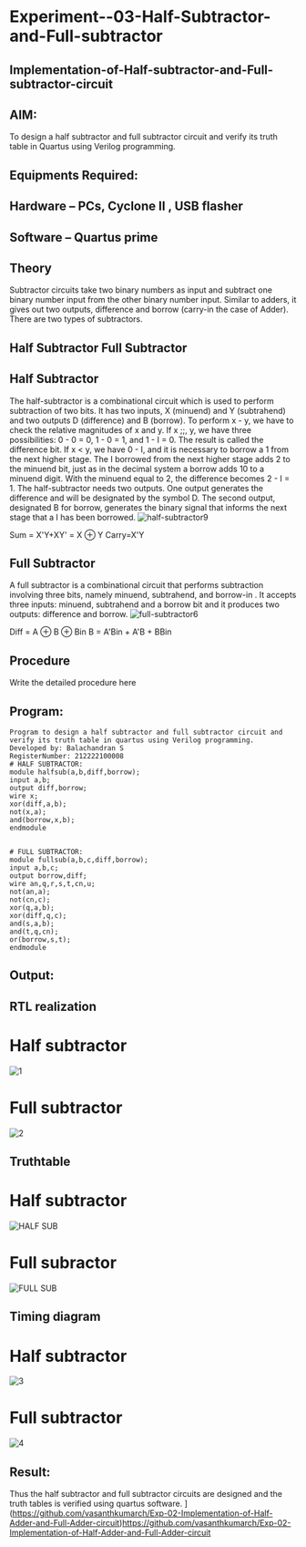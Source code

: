 # Experiment--03-Half-Subtractor-and-Full-subtractor
## Implementation-of-Half-subtractor-and-Full-subtractor-circuit
## AIM:
To design a half subtractor and full subtractor circuit and verify its truth table in Quartus using Verilog programming.

## Equipments Required:
## Hardware – PCs, Cyclone II , USB flasher
## Software – Quartus prime
## Theory
Subtractor circuits take two binary numbers as input and subtract one binary number input from the other binary number input. Similar to adders, it gives out two outputs, difference and borrow (carry-in the case of Adder). There are two types of subtractors.

## Half Subtractor Full Subtractor
## Half Subtractor
The half-subtractor is a combinational circuit which is used to perform subtraction of two bits. It has two inputs, X (minuend) and Y (subtrahend) and two outputs D (difference) and B (borrow). To perform x - y, we have to check the relative magnitudes of x and y. If x ;;, y, we have three possibilities: 0 - 0 = 0, 1 - 0 = 1, and 1 - I = 0. The result is called the difference bit. If x < y, we have 0 - I, and it is necessary to borrow a 1 from the next higher stage. The I borrowed from the next higher stage adds 2 to the minuend bit, just as in the decimal system a borrow adds 10 to a minuend digit. With the minuend equal to 2, the difference becomes 2 - I = 1. The half-subtractor needs two outputs. One output generates the difference and will be designated by the symbol D. The second output, designated B for borrow, generates the binary signal that informs the next stage that a I has been borrowed.
![half-subtractor9](https://user-images.githubusercontent.com/36288975/166112538-58c3bc7c-ee5d-4e6a-ac8d-8e8328efe27a.png)


Sum = X'Y+XY' = X ⊕ Y
Carry=X'Y

## Full Subtractor
A full subtractor is a combinational circuit that performs subtraction involving three bits, namely minuend, subtrahend, and borrow-in . It accepts three inputs: minuend, subtrahend and a borrow bit and it produces two outputs: difference and borrow. 
![full-subtractor6](https://user-images.githubusercontent.com/36288975/166112541-24c68359-3de8-4674-ae22-8272ffc385ed.png)


Diff = A ⊕ B ⊕ Bin B = A'Bin + A'B + BBin

## Procedure



Write the detailed procedure here 


## Program:
```
Program to design a half subtractor and full subtractor circuit and verify its truth table in quartus using Verilog programming.
Developed by: Balachandran S
RegisterNumber: 212222100008
# HALF SUBTRACTOR:
module halfsub(a,b,diff,borrow);
input a,b;
output diff,borrow;
wire x;
xor(diff,a,b);
not(x,a);
and(borrow,x,b);
endmodule


# FULL SUBTRACTOR:
module fullsub(a,b,c,diff,borrow);
input a,b,c;
output borrow,diff;
wire an,q,r,s,t,cn,u;
not(an,a);
not(cn,c);
xor(q,a,b);
xor(diff,q,c);
and(s,a,b);
and(t,q,cn);
or(borrow,s,t);
endmodule
```


## Output:
##  RTL realization
# Half subtractor
![1](https://github.com/Raja8334/Experiment--03-Half-Subtractor-and-Full-subtractor/assets/120719634/23a4a3ec-6e78-40ed-b8cb-ce1cdab19297)
# Full subtractor
![2](https://github.com/Raja8334/Experiment--03-Half-Subtractor-and-Full-subtractor/assets/120719634/507c30f1-5338-4ee4-80b0-7209bd8427ea)


## Truthtable
# Half subtractor
![HALF SUB](https://github.com/Raja8334/Experiment--03-Half-Subtractor-and-Full-subtractor/assets/120719634/77daec72-d992-4942-b012-f15597481a65)
# Full subractor
![FULL SUB](https://github.com/Raja8334/Experiment--03-Half-Subtractor-and-Full-subtractor/assets/120719634/d276aecb-3abb-4a08-958f-7dfbf8658527)







## Timing diagram
# Half subtractor
![3](https://github.com/Raja8334/Experiment--03-Half-Subtractor-and-Full-subtractor/assets/120719634/e3ed11d0-93b4-420a-a921-ddf52c2f7842)
# Full subtractor
![4](https://github.com/Raja8334/Experiment--03-Half-Subtractor-and-Full-subtractor/assets/120719634/7f44677e-851a-466a-b92f-8c72583930b4)


## Result:
Thus the half subtractor and full subtractor circuits are designed and the truth tables is verified using quartus software.
](https://github.com/vasanthkumarch/Exp-02-Implementation-of-Half-Adder-and-Full-Adder-circuit)https://github.com/vasanthkumarch/Exp-02-Implementation-of-Half-Adder-and-Full-Adder-circuit
